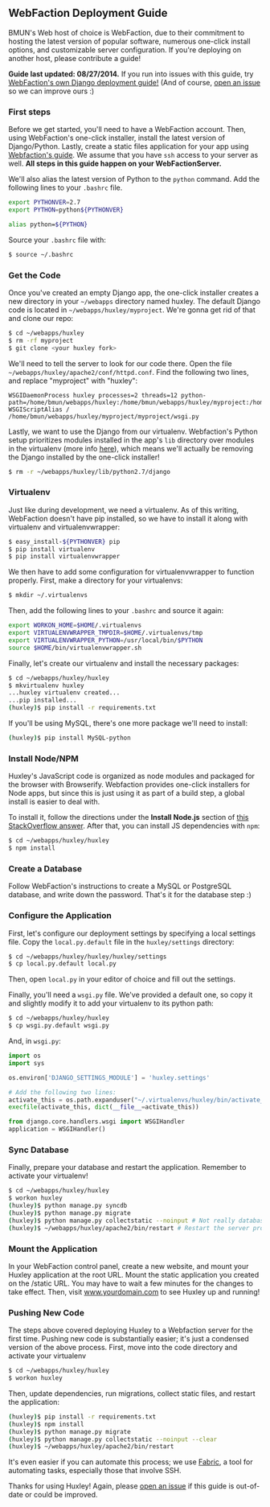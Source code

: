 ## WebFaction Deployment Guide
BMUN's Web host of choice is WebFaction, due to their commitment to hosting the latest version of popular software, numerous one-click install options, and customizable server configuration. If you're deploying on another host, please contribute a guide!

**Guide last updated: 08/27/2014.** If you run into issues with this guide, try [WebFaction's own Django deployment guide!](http://docs.webfaction.com/software/django/getting-started.html) (And of course, [open an issue](https://github.com/bmun/huxley/issues) so we can improve ours :)

### First steps
Before we get started, you'll need to have a WebFaction account. Then, using WebFaction's one-click installer, install the latest version of Django/Python. Lastly, create a static files application for your app using [Webfaction's guide](http://docs.webfaction.com/software/django/getting-started.html#create-a-website-with-django-and-static-media-applications). We assume that you have `ssh` access to your server as well. **All steps in this guide happen on your WebFactionServer.**

We'll also alias the latest version of Python to the `python` command. Add the following lines to your `.bashrc` file.

```sh
export PYTHONVER=2.7
export PYTHON=python${PYTHONVER}

alias python=${PYTHON}
```

Source your `.bashrc` file with:

```sh
$ source ~/.bashrc
```

### Get the Code
Once you've created an empty Django app, the one-click installer creates a new directory in your `~/webapps` directory named huxley. The default Django code is located in `~/webapps/huxley/myproject`. We're gonna get rid of that and clone our repo:

```sh
$ cd ~/webapps/huxley
$ rm -rf myproject
$ git clone <your huxley fork>
```

We'll need to tell the server to look for our code there. Open the file `~/webapps/huxley/apache2/conf/httpd.conf`. Find the following two lines, and replace "myproject" with "huxley":

```
WSGIDaemonProcess huxley processes=2 threads=12 python-path=/home/bmun/webapps/huxley:/home/bmun/webapps/huxley/myproject:/home/bmun/webapps/huxley/lib/python2.7
WSGIScriptAlias / /home/bmun/webapps/huxley/myproject/myproject/wsgi.py
```

Lastly, we want to use the Django from our virtualenv. Webfaction's Python setup prioritizes modules installed in the app's `lib` directory over modules in the virtualenv (more info [here](http://docs.webfaction.com/software/python.html#python-search-path)), which means we'll actually be removing the Django installed by the one-click installer!

```sh
$ rm -r ~/webapps/huxley/lib/python2.7/django
```

### Virtualenv
Just like during development, we need a virtualenv. As of this writing, WebFaction doesn't have pip installed, so we have to install it along with virtualenv and virtualenvwrapper:

```sh
$ easy_install-${PYTHONVER} pip
$ pip install virtualenv
$ pip install virtualenvwrapper
```

We then have to add some configuration for virtualenvwrapper to function properly. First, make a directory for your virtualenvs:

```sh
$ mkdir ~/.virtualenvs
```

Then, add the following lines to your `.bashrc` and source it again:

```sh
export WORKON_HOME=$HOME/.virtualenvs
export VIRTUALENVWRAPPER_TMPDIR=$HOME/.virtualenvs/tmp
export VIRTUALENVWRAPPER_PYTHON=/usr/local/bin/$PYTHON
source $HOME/bin/virtualenvwrapper.sh
```

Finally, let's create our virtualenv and install the necessary packages:

```sh
$ cd ~/webapps/huxley/huxley
$ mkvirtualenv huxley
...huxley virtualenv created...
...pip installed...
(huxley)$ pip install -r requirements.txt
```

If you'll be using MySQL, there's one more package we'll need to install:

```sh
(huxley)$ pip install MySQL-python
```

### Install Node/NPM
Huxley's JavaScript code is organized as node modules and packaged for the browser with Browserify. Webfaction provides one-click installers for Node apps, but since this is just using it as part of a build step, a global install is easier to deal with.

To install it, follow the directions under the **Install Node.js** section of [this StackOverflow answer](http://stackoverflow.com/a/18687851). After that, you can install JS dependencies with `npm`:

```sh
$ cd ~/webapps/huxley/huxley
$ npm install
```

### Create a Database
Follow WebFaction's instructions to create a MySQL or PostgreSQL database, and write down the password. That's it for the database step :)

### Configure the Application

First, let's configure our deployment settings by specifying a local settings file. Copy the `local.py.default` file in the `huxley/settings` directory:

```sh
$ cd ~/webapps/huxley/huxley/huxley/settings
$ cp local.py.default local.py
```

Then, open `local.py` in your editor of choice and fill out the settings.

Finally, you'll need a `wsgi.py` file. We've provided a default one, so copy it and slightly modify it to add your virtualenv to its python path:

```sh
$ cd ~/webapps/huxley/huxley
$ cp wsgi.py.default wsgi.py
```

And, in `wsgi.py`:

```python
import os
import sys

os.environ['DJANGO_SETTINGS_MODULE'] = 'huxley.settings'

# Add the following two lines:
activate_this = os.path.expanduser("~/.virtualenvs/huxley/bin/activate_this.py")
execfile(activate_this, dict(__file__=activate_this))

from django.core.handlers.wsgi import WSGIHandler
application = WSGIHandler()
```

### Sync Database
Finally, prepare your database and restart the application. Remember to activate your virtualenv!

```sh
$ cd ~/webapps/huxley/huxley
$ workon huxley
(huxley)$ python manage.py syncdb
(huxley)$ python manage.py migrate
(huxley)$ python manage.py collectstatic --noinput # Not really database-related, but whatever.
(huxley)$ ~/webapps/huxley/apache2/bin/restart # Restart the server process
```

### Mount the Application
In your WebFaction control panel, create a new website, and mount your Huxley application at the root URL. Mount the static application you created on the /static URL. You may have to wait a few minutes for the changes to take effect. Then, visit www.yourdomain.com to see Huxley up and running!

### Pushing New Code
The steps above covered deploying Huxley to a Webfaction server for the first time. Pushing new code is substantially easier; it's just a condensed version of the above process. First, move into the code directory and activate your virtualenv

```sh
$ cd ~/webapps/huxley/huxley
$ workon huxley
```

Then, update dependencies, run migrations, collect static files, and restart the application:

```sh
(huxley)$ pip install -r requirements.txt
(huxley)$ npm install
(huxley)$ python manage.py migrate
(huxley)$ python manage.py collectstatic --noinput --clear
(huxley)$ ~/webapps/huxley/apache2/bin/restart
```

It's even easier if you can automate this process; we use [Fabric](http://www.fabfile.org/), a tool for automating tasks, especially those that involve SSH.

Thanks for using Huxley! Again, please [open an issue](https://github.com/bmun/huxley/issues) if this guide is out-of-date or could be improved.
